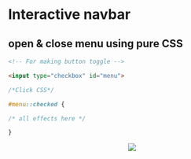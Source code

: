 # Interactive navbar 
## open & close menu using pure CSS

```html
<!-- For making button toggle -->

<input type="checkbox" id="menu">
```

```css
/*Click CSS*/

#menu::checked {

/* all effects here */

}
```
<p align="center">
  <img src="gif.gif">
</p>
